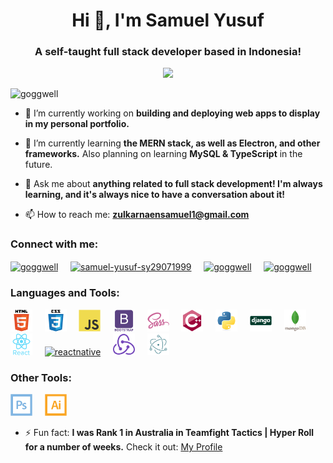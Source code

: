 <h1 align="center">Hi 👋, I'm Samuel Yusuf</h1>
<h3 align="center">A self-taught full stack developer based in Indonesia!</h3>

<p align="center">
<img src="https://i.ibb.co/W3ZGfT2/samuel-yusuf.png">
</p>
<p align="left"> <img src="https://komarev.com/ghpvc/?username=goggwell&label=Profile%20views&color=0e75b6&style=flat" alt="goggwell" /> </p>

- 🔭 I’m currently working on **building and deploying web apps to display in my personal portfolio.**

- 🌱 I’m currently learning **the MERN stack, as well as Electron, and other frameworks.** Also planning on learning **MySQL & TypeScript** in the future.

- 💬 Ask me about **anything related to full stack development! I'm always learning, and it's always nice to have a conversation about it!**

- 📫 How to reach me: **zulkarnaensamuel1@gmail.com**

<h3 align="left">Connect with me:</h3>
<p align="left">
<a href="https://codepen.io/goggwell" target="blank"><img align="center" src="https://raw.githubusercontent.com/rahuldkjain/github-profile-readme-generator/master/src/images/icons/Social/codepen.svg" alt="goggwell" height="30" width="40" /></a>
  &nbsp;
  &nbsp;
<a href="https://linkedin.com/in/samuel-yusuf-sy29071999" target="blank"><img align="center" src="https://raw.githubusercontent.com/rahuldkjain/github-profile-readme-generator/master/src/images/icons/Social/linked-in-alt.svg" alt="samuel-yusuf-sy29071999" height="30" width="40" /></a>
  &nbsp;
  &nbsp;
<a href="https://www.hackerrank.com/goggwell" target="blank"><img align="center" src="https://raw.githubusercontent.com/rahuldkjain/github-profile-readme-generator/master/src/images/icons/Social/hackerrank.svg" alt="goggwell" height="30" width="40" /></a>
  &nbsp;
  &nbsp;
<a href="https://www.leetcode.com/goggwell" target="blank"><img align="center" src="https://raw.githubusercontent.com/rahuldkjain/github-profile-readme-generator/master/src/images/icons/Social/leet-code.svg" alt="goggwell" height="30" width="40" /></a>
</p>

<h3 align="left">Languages and Tools:</h3>
<p align="left"> 
  <a href="https://www.w3.org/html/" target="blank"> <img src="https://raw.githubusercontent.com/devicons/devicon/master/icons/html5/html5-original-wordmark.svg" alt="html5" width="35" height="35" /></a> 
  &nbsp;
  &nbsp;
  <a href="https://www.w3schools.com/css/" target="blank"> <img src="https://raw.githubusercontent.com/devicons/devicon/master/icons/css3/css3-original-wordmark.svg" alt="css3" width="35" height="35"/></a>
  &nbsp;
  &nbsp;
  <a href="https://developer.mozilla.org/en-US/docs/Web/JavaScript" target="blank"> <img src="https://raw.githubusercontent.com/devicons/devicon/master/icons/javascript/javascript-original.svg" alt="javascript" width="35" height="35"/></a>
  &nbsp;
  &nbsp;
  <a href="https://getbootstrap.com" target="blank"> <img src="https://raw.githubusercontent.com/devicons/devicon/master/icons/bootstrap/bootstrap-plain-wordmark.svg" alt="bootstrap" width="35" height="35"/></a>
  &nbsp;
  &nbsp;
  <a href="https://sass-lang.com" target="blank"> <img src="https://raw.githubusercontent.com/devicons/devicon/master/icons/sass/sass-original.svg" alt="sass" width="35" height="35"/></a>
  &nbsp;
  &nbsp;
  <a href="https://www.w3schools.com/cpp/" target="blank"> <img src="https://raw.githubusercontent.com/devicons/devicon/master/icons/cplusplus/cplusplus-original.svg" alt="cplusplus" width="35" height="35"/></a>
  &nbsp;
  &nbsp;
  <a href="https://www.python.org" target="blank"> <img src="https://raw.githubusercontent.com/devicons/devicon/master/icons/python/python-original.svg" alt="python" width="35" height="35"/></a>
  &nbsp;
  &nbsp;
  <a href="https://www.djangoproject.com/" target="blank"> <img src="https://raw.githubusercontent.com/devicons/devicon/master/icons/django/django-original.svg" alt="django" width="35" height="35"/></a>
  &nbsp;
  &nbsp;
  <a href="https://www.mongodb.com/" target="blank"> <img src="https://raw.githubusercontent.com/devicons/devicon/master/icons/mongodb/mongodb-original-wordmark.svg" alt="mongodb" width="35" height="35"/></a>
  &nbsp;
  &nbsp;
  <a href="https://reactjs.org/" target="blank"> <img src="https://raw.githubusercontent.com/devicons/devicon/master/icons/react/react-original-wordmark.svg" alt="react" width="35" height="35"/></a> 
  &nbsp;
  &nbsp;
  <a href="https://reactnative.dev/" target="blank"> <img src="https://reactnative.dev/img/header_logo.svg" alt="reactnative" width="35" height="35"/></a>
  &nbsp;
  &nbsp;
  <a href="https://redux.js.org" target="blank"> <img src="https://raw.githubusercontent.com/devicons/devicon/master/icons/redux/redux-original.svg" alt="redux" width="35" height="35"/></a>
  &nbsp;
  &nbsp;
  <a href="https://www.electronjs.org" target="blank"> <img src="https://raw.githubusercontent.com/devicons/devicon/master/icons/electron/electron-original.svg" alt="electron" width="35" height="35"/></a>
  </p> 
  
<h3 align="left">Other Tools:</h3>
<p align="left">
  <a href="https://www.photoshop.com/en" target="blank"> <img src="https://raw.githubusercontent.com/devicons/devicon/master/icons/photoshop/photoshop-line.svg" alt="photoshop" width="35" height="35"/></a>
    &nbsp;
    &nbsp;
  <a href="https://www.adobe.com/products/illustrator.html" target="blank"> <img src="https://raw.githubusercontent.com/devicons/devicon/master/icons/illustrator/illustrator-line.svg" alt="illustrator" width="35" height="35"/></a> 
</p>

- ⚡ Fun fact: **I was Rank 1 in Australia in Teamfight Tactics | Hyper Roll for a number of weeks.** Check it out: [My Profile](https://lolchess.gg/profile/oce/goggwell)
